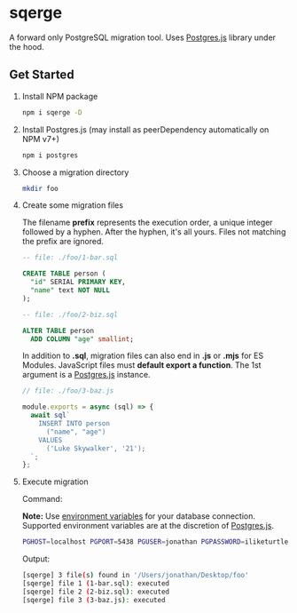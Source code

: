 # sqerge

A forward only PostgreSQL migration tool. Uses [Postgres.js](https://github.com/porsager/postgres) library under the hood.

## Get Started

1. Install NPM package

   ```sh
   npm i sqerge -D
   ```

2. Install Postgres.js (may install as peerDependency automatically on NPM v7+)

   ```sh
   npm i postgres
   ```

3. Choose a migration directory
   ```sh
   mkdir foo
   ```
4. Create some migration files

   The filename **prefix** represents the execution order, a unique integer followed by a hyphen. After the hyphen, it's all yours. Files not matching the prefix are ignored.

   ```sql
   -- file: ./foo/1-bar.sql

   CREATE TABLE person (
     "id" SERIAL PRIMARY KEY,
     "name" text NOT NULL
   );
   ```

   ```sql
   -- file: ./foo/2-biz.sql

   ALTER TABLE person
     ADD COLUMN "age" smallint;
   ```

   In addition to **.sql**, migration files can also end in **.js** or **.mjs** for ES Modules. JavaScript files must **default export a function**. The 1st argument is a [Postgres.js](https://github.com/porsager/postgres) instance.

   ```js
   // file: ./foo/3-baz.js

   module.exports = async (sql) => {
     await sql`
       INSERT INTO person
         ("name", "age")
       VALUES
         ('Luke Skywalker', '21');
     `;
   };
   ```

5. Execute migration

   Command:

   **Note:** Use [environment variables](https://www.postgresql.org/docs/current/libpq-envars.html) for your database connection. Supported environment variables are at the discretion of [Postgres.js](https://github.com/porsager/postgres).

   ```sh
   PGHOST=localhost PGPORT=5438 PGUSER=jonathan PGPASSWORD=iliketurtles PGDATABASE=dev npx sqerge ./foo
   ```

   Output:

   ```sh
   [sqerge] 3 file(s) found in '/Users/jonathan/Desktop/foo'
   [sqerge] file 1 (1-bar.sql): executed
   [sqerge] file 2 (2-biz.sql): executed
   [sqerge] file 3 (3-baz.js): executed
   ```
